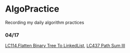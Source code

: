 # AlgoPractice
Recording my daily algorithm practices 

### 04/17
[LC114.Flatten Binary Tree To LinkedList](https://github.com/Chloejia123/AlgoPractice/blob/master/src/main/java/LC114FlattenBinaryTreeToLinkedList.java), [LC437 Path Sum III](https://github.com/Chloejia123/AlgoPractice/blob/master/src/main/java/LC437PathSumIII.java)
